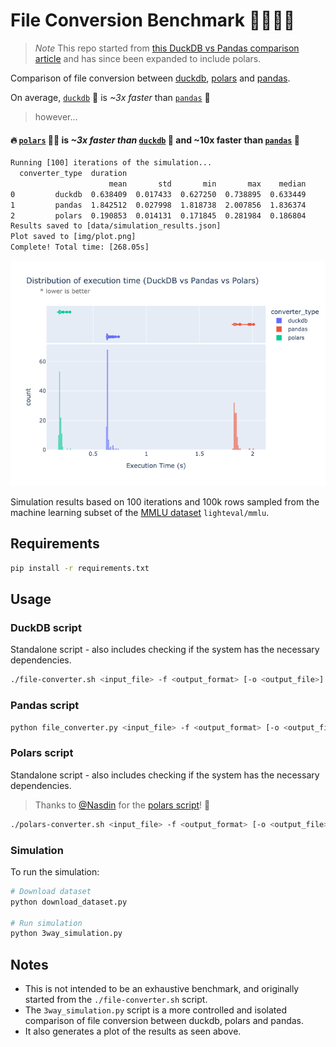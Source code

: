 # File Conversion Benchmark 🦆🐻‍❄️🐼

> *Note* This repo started from [this DuckDB vs Pandas comparison article](https://medium.com/gitconnected/3x-faster-file-conversion-with-duckdb-408ef18d2b04) and has since been expanded to include polars.

Comparison of file conversion between [duckdb](https://duckdb.org/), [polars](https://pola.rs/) and [pandas](https://pandas.pydata.org/).

On average, [`duckdb`](https://duckdb.org/) 🦆 is *~3x faster* than [`pandas`](https://pandas.pydata.org/) 🐼

> however...

#### 🔥 [`polars`](https://pola.rs/) 🐻‍❄️ is *~3x faster than* [`duckdb`](https://duckdb.org/) 🦆 and **~10x faster** than [`pandas`](https://pandas.pydata.org/) 🐼

```txt
Running [100] iterations of the simulation...
  converter_type  duration
                      mean       std       min       max    median
0         duckdb  0.638409  0.017433  0.627250  0.738895  0.633449
1         pandas  1.842512  0.027998  1.818738  2.007856  1.836374
2         polars  0.190853  0.014131  0.171845  0.281984  0.186804
Results saved to [data/simulation_results.json]
Plot saved to [img/plot.png]
Complete! Total time: [268.05s]
```

![plot](./img/newplot.png)

Simulation results based on 100 iterations and 100k rows sampled from the machine learning subset of the [MMLU dataset](https://huggingface.co/datasets/lighteval/mmlu) `lighteval/mmlu`.

## Requirements

```bash
pip install -r requirements.txt
```

## Usage

### DuckDB script

Standalone script - also includes checking if the system has the necessary dependencies.

```bash
./file-converter.sh <input_file> -f <output_format> [-o <output_file>] [-v]
```

### Pandas script

```bash
python file_converter.py <input_file> -f <output_format> [-o <output_file>] [-v]
```

### Polars script

Standalone script - also includes checking if the system has the necessary dependencies.

> Thanks to [@Nasdin](https://github.com/Nasdin) for the [polars script](https://gist.github.com/Nasdin/a1f4623e6557afb9e6a958a010e8bc53)! 🤝

```bash
./polars-converter.sh <input_file> -f <output_format> [-o <output_file>] [-v]
```

### Simulation

To run the simulation:

```bash
# Download dataset
python download_dataset.py

# Run simulation
python 3way_simulation.py
```

## Notes

- This is not intended to be an exhaustive benchmark, and originally started from the `./file-converter.sh` script.
- The `3way_simulation.py` script is a more controlled and isolated comparison of file conversion between duckdb, polars and pandas.
- It also generates a plot of the results as seen above.
